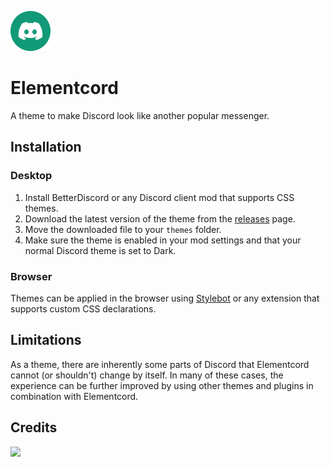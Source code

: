 <a href="https://github.com/qxxst/Elementcord"><img src="logos/app-round.png" height="64" alt="Elementcord logo."></a>
# Elementcord
A theme to make Discord look like another popular messenger.
## Installation
### Desktop
1. Install BetterDiscord or any Discord client mod that supports CSS themes.
2. Download the latest version of the theme from the [releases](https://github.com/qxxst/Elementcord/releases) page.
3. Move the downloaded file to your `themes` folder.
4. Make sure the theme is enabled in your mod settings and that your normal Discord theme is set to Dark.
### Browser
Themes can be applied in the browser using [Stylebot](https://stylebot.dev/) or any extension that supports custom CSS declarations.
## Limitations
As a theme, there are inherently some parts of Discord that Elementcord cannot (or shouldn't) change by itself. In many of these cases, the experience can be further improved by using other themes and plugins in combination with Elementcord.
## Credits
<a href="https://github.com/qxxst/Elementcord/graphs/contributors"><img src="https://contrib.rocks/image?repo=qxxst/Elementcord"></a>
